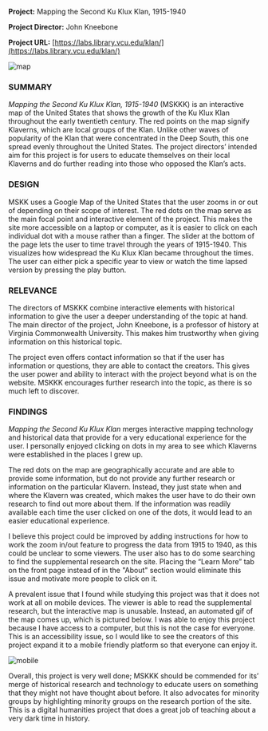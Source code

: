 **Project:** Mapping the Second Ku Klux Klan, 1915-1940

**Project Director:** John Kneebone

**Project URL:** [https://labs.library.vcu.edu/klan/](https://labs.library.vcu.edu/klan/)

![map](https://madelynritter.github.io/Madelyns-Blog/images/map.jpg)

### **SUMMARY**
*Mapping the Second Ku Klux Klan, 1915-1940* (MSKKK) is an interactive map of the United States that shows the growth of the Ku Klux Klan throughout the early twentieth century. The red points on the map signify Klaverns, which are local groups of the Klan. Unlike other waves of popularity of the Klan that were concentrated in the Deep South, this one spread evenly throughout the United States. The project directors’ intended aim for this project is for users to educate themselves on their local Klaverns and do further reading into those who opposed the Klan’s acts.

### **DESIGN**
MSKK uses a Google Map of the United States that the user zooms in or out of depending on their scope of interest. The red dots on the map serve as the main focal point and interactive element of the project. This makes the site more accessible on a laptop or computer, as it is easier to click on each individual dot with a mouse rather than a finger. The slider at the bottom of the page lets the user to time travel through the years of 1915-1940. This visualizes how widespread the Ku Klux Klan became throughout the times. The user can either pick a specific year to view or watch the time lapsed version by pressing the play button.

### **RELEVANCE**
The directors of MSKKK combine interactive elements with historical information to give the user a deeper understanding of the topic at hand. The main director of the project, John Kneebone, is a professor of history at Virginia Commonwealth University. This makes him trustworthy when giving information on this historical topic. 

The project even offers contact information so that if the user has information or questions, they are able to contact the creators. This gives the user power and ability to interact with the project beyond what is on the website. MSKKK encourages further research into the topic, as there is so much left to discover.

### **FINDINGS**
*Mapping the Second Ku Klux Klan* merges interactive mapping technology and historical data that provide for a very educational experience for the user. I personally enjoyed clicking on dots in my area to see which Klaverns were established in the places I grew up.

The red dots on the map are geographically accurate and are able to provide some information, but do not provide any further research or information on the particular Klavern.  Instead, they just state when and where the Klavern was created, which makes the user have to do their own research to find out more about them. If the information was readily available each time the user clicked on one of the dots, it would lead to an easier educational experience.

I believe this project could be improved by adding instructions for how to work the zoom in/out feature to progress the data from 1915 to 1940, as this could be unclear to some viewers. The user also has to do some searching to find the supplemental research on the site. Placing the “Learn More” tab on the front page instead of in the "About" section would eliminate this issue and motivate more people to click on it.

A prevalent issue that I found while studying this project was that it does not work at all on mobile devices. The viewer is able to read the supplemental research, but the interactive map is unusable. Instead, an automated gif of the map comes up, which is pictured below. I was able to enjoy this project because I have access to a computer, but this is not the case for everyone. This is an accessibility issue, so I would like to see the creators of this project expand it to a mobile friendly platform so that everyone can enjoy it.

![mobile](https://madelynritter.github.io/Madelyns-Blog/images/mobile.gif)

Overall, this project is very well done; MSKKK should be commended for its’ merge of historical research and technology to educate users on something that they might not have thought about before. It also advocates for minority groups by highlighting minority groups on the research portion of the site. This is a digital humanities project that does a great job of teaching about a very dark time in history.
